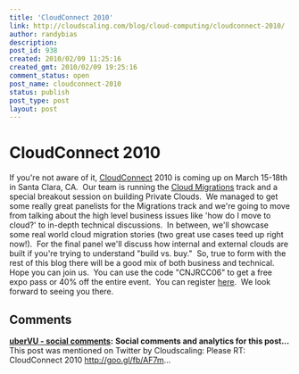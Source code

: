 ```yaml
---
title: 'CloudConnect 2010'
link: http://cloudscaling.com/blog/cloud-computing/cloudconnect-2010/
author: randybias
description: 
post_id: 938
created: 2010/02/09 11:25:16
created_gmt: 2010/02/09 19:25:16
comment_status: open
post_name: cloudconnect-2010
status: publish
post_type: post
layout: post
---
```


# CloudConnect 2010

If you're not aware of it, [CloudConnect](http://www.cloudconnectevent.com/) 2010 is coming up on March 15-18th in Santa Clara, CA.  Our team is running the [Cloud Migrations](http://www.cloudconnectevent.com/cloud-computing-conference/migration-strategies.php) track and a special breakout session on building Private Clouds.  We managed to get some really great panelists for the Migrations track and we're going to move from talking about the high level business issues like 'how do I move to cloud?' to in-depth technical discussions.  In between, we'll showcase some real world cloud migration stories (two great use cases teed up right now!).  For the final panel we'll discuss how internal and external clouds are built if you're trying to understand "build vs. buy."  So, true to form with the rest of this blog there will be a good mix of both business and technical. Hope you can join us.  You can use the code "CNJRCC06" to get a free expo pass or 40% off the entire event.  You can register [here](https://cloudconnectevent.reg.techweb.com/2010/Registrations).  We look forward to seeing you there.

## Comments

**[uberVU - social comments](#480 "2010-02-13 01:55:33"):** **Social comments and analytics for this post...** This post was mentioned on Twitter by Cloudscaling: Please RT: CloudConnect 2010 http://goo.gl/fb/AF7m...

